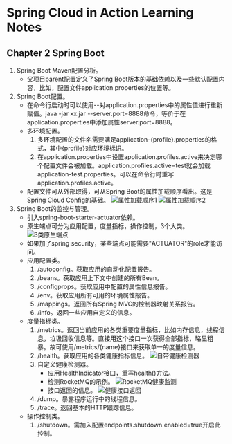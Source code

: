 # Spring Cloud in Action Learning Notes

## Chapter 2 Spring Boot

1. Spring Boot Maven配置分析。
    - 父项目parent配置定义了Spring Boot版本的基础依赖以及一些默认配置内容，比如，配置文件application.properties的位置等。
2. Spring Boot配置。
    - 在命令行启动时可以使用--对application.properties中的属性值进行重新赋值。java -jar xx.jar --server.port=8888命令，等价于在application.properties中添加属性server.port=8888。
    - 多环境配置。
        1. 多环境配置的文件名需要满足application-{profile}.properties的格式，其中{profile}对应环境标识。
        2. 在application.properties中设置application.profiles.active来决定哪个配置文件会被加载。application.profiles.active=test就会加载application-test.properties。可以在命令行时重写application.profiles.active。
    - 配置文件可从外部取得，可从Spring Boot的属性加载顺序看出。这是Spring Cloud Config的基础。
    ![属性加载顺序1](https://ws1.sinaimg.cn/large/e2989da6ly1fuktglp55wj20sk09o420.jpg)
    ![属性加载顺序2](https://ws1.sinaimg.cn/large/e2989da6ly1fukthay6ywj20sq0brdll.jpg)
3. Spring Boot的监控与管理。
    - 引入spring-boot-starter-actuator依赖。
    - 原生端点可分为应用配置，度量指标，操作控制，3个大类。
    ![3类原生端点](https://ws1.sinaimg.cn/large/e2989da6ly1fukudym65wj20sq05tq5z.jpg)
    - 如果加了spring security，某些端点可能需要"ACTUATOR"的role才能访问。
    - 应用配置类。
        1. /autoconfig。获取应用的自动化配置报告。
        2. /beans。获取应用上下文中创建的所有Bean。
        3. /configprops。获取应用中配置的属性信息报告。
        4. /env。获取应用所有可用的环境属性报告。
        5. /mappings。返回所有Spring MVC的控制器映射关系报告。
        6. /info。返回一些应用自定义的信息。
    - 度量指标类。
        1. /metrics。返回当前应用的各类重要度量指标，比如内存信息，线程信息，垃圾回收信息等。直接用这个接口一次获得全部指标，略显粗暴。故可使用/metrics/{name}接口来获取单一的度量信息。
        2. /health。获取应用的各类健康指标信息。
        ![自带健康检测器](https://ws1.sinaimg.cn/large/e2989da6ly1fuoc3zs144j20kv074acy.jpg)
        3. 自定义健康检测器。
            - 应用HealthIndicator接口，重写health()方法。
            - 检测RocketMQ的示例。
            ![RocketMQ健康监测](https://ws1.sinaimg.cn/large/e2989da6ly1fuocaivbvtj20mv0bhake.jpg)
            - 接口返回的信息。
            ![健康接口返回](https://ws1.sinaimg.cn/large/e2989da6ly1fuocbkykvrj2053026dg1.jpg)
        4. /dump。暴露程序运行中的线程信息。
        5. /trace。返回基本的HTTP跟踪信息。
    - 操作控制类。
        1. /shutdown。需加入配置endpoints.shutdown.enabled=true开启此控制。
